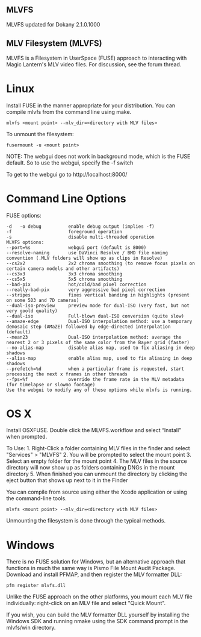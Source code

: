 ## MLVFS
MLVFS updated for Dokany 2.1.0.1000

## MLV Filesystem (MLVFS)
MLVFS is a Filesystem in UserSpace (FUSE) approach to interacting with Magic Lantern's MLV video files. For discussion, see the forum thread.

# Linux
Install FUSE in the manner appropriate for your distribution. You can compile mlvfs from the command line using make.
```
mlvfs <mount point> --mlv_dir=<directory with MLV files>
```
To unmount the filesystem:
```
fusermount -u <mount point>
```
NOTE: The webgui does not work in background mode, which is the FUSE default. So to use the webgui, specify the -f switch

To get to the webgui go to http://localhost:8000/

# Command Line Options
FUSE options:
```
-d   -o debug          enable debug output (implies -f) 
-f                     foreground operation
-s                     disable multi-threaded operation
MLVFS options:
--port=%s              webgui port (default is 8000)
--resolve-naming       use DaVinci Resolve / BMD file naming convention (.MLV folders will show up as clips in Resolve)
--cs2x2                2x2 chroma smoothing (to remove focus pixels on certain camera models and other artifacts)
--cs3x3                3x3 chroma smoothing
--cs5x5                5x5 chroma smoothing
--bad-pix              hot/cold/bad pixel correction
--really-bad-pix       very aggressive bad pixel correction
--stripes              fixes vertical banding in highlights (present on some 5D3 and 7D cameras)
--dual-iso-preview     preview mode for dual-ISO (very fast, but not very goold quality)
--dual-iso             Full-blown dual-ISO conversion (quite slow)
--amaze-edge           Dual-ISO interpolation method: use a temporary demosaic step (AMaZE) followed by edge-directed interpolation (default)
--mean23               Dual-ISO interpolation method: average the nearest 2 or 3 pixels of the same color from the Bayer grid (faster)
--no-alias-map         disable alias map, used to fix aliasing in deep shadows
--alias-map            enable alias map, used to fix aliasing in deep shadows
--prefetch=%d          when a particular frame is requested, start processing the next x frames in other threads
--fps=%f               override the frame rate in the MLV metadata (for timelapse or slowmo footage)
Use the webgui to modify any of these options while mlvfs is running.
```
# OS X
Install OSXFUSE. Double click the MLVFS.workflow and select “Install” when prompted.

To Use: 1. Right-Click a folder containing MLV files in the finder and select "Services" > "MLVFS" 2. You will be prompted to select the mount point 3. Select an empty folder for the mount point 4. The MLV files in the source directory will now show up as folders containing DNGs in the mount directory 5. When finished you can unmount the directory by clicking the eject button that shows up next to it in the Finder

You can compile from source using either the Xcode application or using the command-line tools.
```
mlvfs <mount point> --mlv_dir=<directory with MLV files>
```
Unmounting the filesystem is done through the typical methods.

# Windows
There is no FUSE solution for Windows, but an alternative approach that functions in much the same way is Pismo File Mount Audit Package. Download and install PFMAP, and then register the MLV formatter DLL:
```
pfm register mlvfs.dll
```
Unlike the FUSE approach on the other platforms, you mount each MLV file individually: right-click on an MLV file and select "Quick Mount".

If you wish, you can build the MLV formatter DLL yourself by installing the Windows SDK and running nmake using the SDK command prompt in the mlvfs/win directory.
